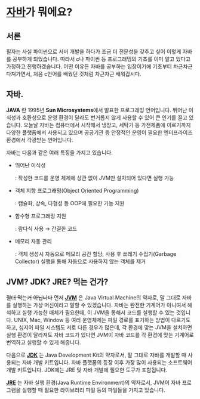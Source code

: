 # [자바](https://ko.wikipedia.org/wiki/%EC%9E%90%EB%B0%94_(%ED%94%84%EB%A1%9C%EA%B7%B8%EB%9E%98%EB%B0%8D_%EC%96%B8%EC%96%B4))가 뭐에요?

 ## 서론

 필자는 사실 파이썬으로 서버 개발을 하다가 조금 더 전문성을 갖추고 싶어 이렇게 자바를 공부하게 되었습니다. 따라서 c나 파이썬 등 프로그래밍의 기초를 이미 알고 있다고 가정하고 진행하겠습니다. 어떤 이유든 자바를 공부하는 입장이기에 기초부터 차근차근 다져가면서, 처음 c언어를 배웠던 것처럼 차근차근 배워갑시다. 

## 자바.

 __JAVA__ 란 1995년 **Sun Microsystems**에서 발표한 프로그래밍 언어입니다. 뛰어난 이식성과 호환성으로 운영 환경이 달라도 번거롭지 않게 사용할 수 있어 큰 인기를 끌고 있습니다. 오늘날 자바는 컴퓨터에서 시작해서 냉장고, 세탁기 등 가전제품에 이르기까지 다양한 플랫폼에서 사용되고 있으며 공공기관 등 안정적인 운영이 필요한 엔터프라이즈 환경에서 각광받는 언어입니다.

 자바는 다음과 같은 여러 특징을 가지고 있습니다.

- 뛰어난 이식성

  : 작성한 코드를 운영 체제에 상관 없이 JVM만 설치되어 있다면 실행 가능

- 객체 지향 프로그래밍(Object Oriented Programming)

  : 캡슐화, 상속, 다형성 등 OOP에 필요한 기능 지원

- 함수형 프로그래밍 지원

  : 람다식 사용 → 간결한 코드

- 메모리 자동 관리

  : 객체 생성시 자동으로 메모리 공간 할당, 사용 후 쓰레기 수집기(Garbage Collector) 실행을 통해 자동으로 사용하지 않는 객체를 제거



## JVM? JDK? JRE? 먹는 건가?

 ~~절대 먹는거 아닙니다~~ 먼저 [**JVM**](https://ko.wikipedia.org/wiki/%EC%9E%90%EB%B0%94_%EA%B0%80%EC%83%81_%EB%A8%B8%EC%8B%A0) 은 Java Virtual Machine의 약자로, 말 그대로 자바를 실행하는 가상 머신이라고 말할 수 있겠습니다. 자바는 완전한 기계어가 아니여서 해석하고 실행 가능한 매체가 필요한데, 이 JVM을 통해서 코드를 실행할 수 있는 것입니다. UNIX, Mac, Window 등 여러 운영체제는 파일 경로를 표기하는 방법이 다르기도 하고, 심지어 파일 시스템도 서로 다른 경우가 많은데, 각 환경에 맞는 JVM을 설치하면 실행 환경이 달라져도 자바 코드가 있다면 JVM이 자바 코드를 각 환경에 맞는 기계어로 번역하고 실행할 수 있게 해줍니다.

다음으로 [**JDK**](https://ko.wikipedia.org/wiki/%EC%9E%90%EB%B0%94_%EA%B0%9C%EB%B0%9C_%ED%82%A4%ED%8A%B8) 는 Java Development Kit의 약자로서, 말 그대로 자바를 개발할 때 사용되는 자바 개발 키트입니다. 자바 플랫폼의 등장 이후 가장 많이 사용되는 소프트웨어 개발 키트입니다. JDK에는 JRE 및 자바 개발에 필요한 도구가 포함됩니다.

[**JRE**](https://wikidocs.net/257) 는 자바 실행 환경(Java Runtime Environment)의 약자로서, JVM이 자바 프로그램을 실행할 때 필요한 라이브러리 파일 등의 파일들을 가지고 있습니다.
